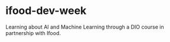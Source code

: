 # ifood-dev-week
Learning about AI and Machine Learning through a DIO course in partnership with Ifood.
